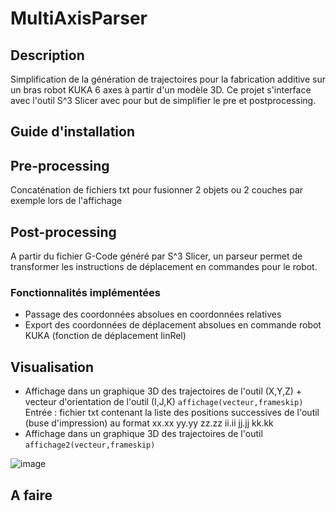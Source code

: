 # MultiAxisParser

## Description ##
Simplification de la génération de trajectoires pour la fabrication additive sur un bras robot KUKA 6 axes à partir d'un modèle 3D.
Ce projet s'interface avec l'outil S^3 Slicer avec pour but de simplifier le pre et postprocessing.


## Guide d'installation ##


## Pre-processing ##
Concaténation de fichiers txt pour fusionner 2 objets ou 2 couches par exemple lors de l'affichage


## Post-processing ###
A partir du fichier G-Code généré par S^3 Slicer, un parseur permet de transformer les instructions de déplacement en commandes pour le robot.

### Fonctionnalités implémentées ###
- Passage des coordonnées absolues en coordonnées relatives
- Export des coordonnées de déplacement absolues en commande robot KUKA (fonction de déplacement linRel)

## Visualisation ##
- Affichage dans un graphique 3D des trajectoires de l'outil (X,Y,Z) + vecteur d'orientation de l'outil (I,J,K)
    `affichage(vecteur,frameskip)`
Entrée : fichier txt contenant la liste des positions successives de l'outil (buse d'impression) au format xx.xx yy.yy zz.zz ii.ii jj.jj kk.kk
- Affichage dans un graphique 3D des trajectoires de l'outil
    `affichage2(vecteur,frameskip)`

![image](https://github.com/user-attachments/assets/f5f661f5-b6dc-4fa1-9021-f8b154ccb019)


## A faire ##

